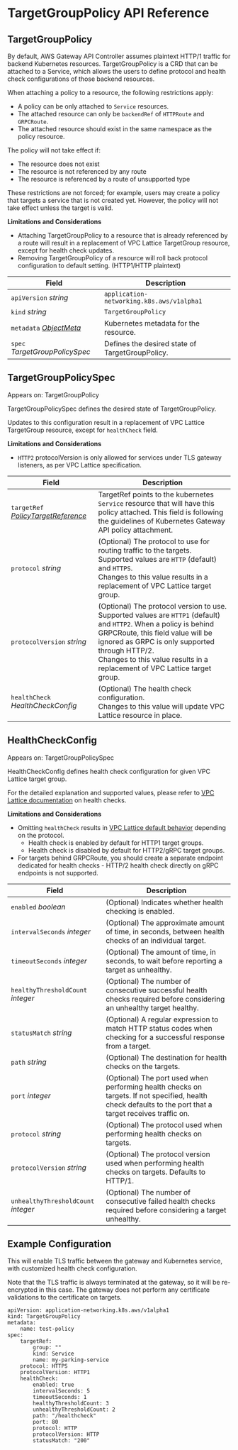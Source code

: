 # TargetGroupPolicy API Reference

## TargetGroupPolicy

By default, AWS Gateway API Controller assumes plaintext HTTP/1 traffic for backend Kubernetes resources.
TargetGroupPolicy is a CRD that can be attached to a Service, which allows the users to define protocol and
health check configurations of those backend resources.

When attaching a policy to a resource, the following restrictions apply:

* A policy can be only attached to `Service` resources.
* The attached resource can only be `backendRef` of `HTTPRoute` and `GRPCRoute`.
* The attached resource should exist in the same namespace as the policy resource.

The policy will not take effect if:

* The resource does not exist
* The resource is not referenced by any route
* The resource is referenced by a route of unsupported type

These restrictions are not forced; for example, users may create a policy that targets a service that is not created yet.
However, the policy will not take effect unless the target is valid.

**Limitations and Considerations**
* Attaching TargetGroupPolicy to a resource that is already referenced by a route will result in a replacement
of VPC Lattice TargetGroup resource, except for health check updates.
* Removing TargetGroupPolicy of a resource will roll back protocol configuration to default setting. (HTTP1/HTTP plaintext)

|Field	|Description	|
|---	|---	|
|`apiVersion` *string*	|``application-networking.k8s.aws/v1alpha1``	|
|`kind` *string*	|``TargetGroupPolicy``	|
|`metadata` [*ObjectMeta*](https://kubernetes.io/docs/reference/generated/kubernetes-api/v1.26/#objectmeta-v1-meta)	|Kubernetes metadata for the resource.	|
|`spec` *TargetGroupPolicySpec*	|Defines the desired state of TargetGroupPolicy.	|

## TargetGroupPolicySpec

Appears on: TargetGroupPolicy

TargetGroupPolicySpec defines the desired state of TargetGroupPolicy.

Updates to this configuration result in a replacement of VPC Lattice TargetGroup resource, except for `healthCheck` field.

**Limitations and Considerations**
* `HTTP2` protocolVersion is only allowed for services under TLS gateway listeners, as per VPC Lattice specification.

|Field	| Description|
|---	|---|
|`targetRef` *[PolicyTargetReference](https://gateway-api.sigs.k8s.io/geps/gep-713/#policy-targetref-api)*	| TargetRef points to the kubernetes `Service` resource that will have this policy attached. This field is following the guidelines of Kubernetes Gateway API policy attachment. |
|`protocol` *string*	| (Optional) The protocol to use for routing traffic to the targets. Supported values are `HTTP` (default) and `HTTPS`.<br/> Changes to this value results in a replacement of VPC Lattice target group.	|
|`protocolVersion` *string*	| (Optional) The protocol version to use. Supported values are `HTTP1` (default) and `HTTP2`. When a policy is behind GRPCRoute, this field value will be ignored as GRPC is only supported through HTTP/2.<br/> Changes to this value results in a replacement of VPC Lattice target group.	 |
|`healthCheck` *HealthCheckConfig*	| (Optional) The health check configuration.<br/> Changes to this value will update VPC Lattice resource in place. |

## HealthCheckConfig

Appears on: TargetGroupPolicySpec

HealthCheckConfig defines health check configuration for given VPC Lattice target group.

For the detailed explanation and supported values, please refer to [VPC Lattice documentation](https://docs.aws.amazon.com/vpc-lattice/latest/ug/target-group-health-checks.html) on health checks.

**Limitations and Considerations**
* Omitting `healthCheck` results in [VPC Lattice default behavior](https://docs.aws.amazon.com/vpc-lattice/latest/ug/target-group-health-checks.html) depending on the protocol.
  * Health check is enabled by default for HTTP1 target groups.
  * Health check is disabled by default for HTTP2/gRPC target groups.
* For targets behind GRPCRoute, you should create a separate endpoint dedicated for health checks - HTTP/2 health check directly on gRPC endpoints is not supported.

|Field	|Description	|
|---	|---	|
|`enabled` *boolean*	|(Optional) Indicates whether health checking is enabled.	|
|`intervalSeconds` *integer*	|(Optional) The approximate amount of time, in seconds, between health checks of an individual target.	|
|`timeoutSeconds` *integer*	|(Optional) The amount of time, in seconds, to wait before reporting a target as unhealthy.	|
|`healthyThresholdCount` *integer*	|(Optional) The number of consecutive successful health checks required before considering an unhealthy target healthy.	|
|`statusMatch` *string*	|(Optional) A regular expression to match HTTP status codes when checking for a successful response from a target.	|
|`path` *string*	|(Optional) The destination for health checks on the targets.	|
|`port` *integer*	|(Optional) The port used when performing health checks on targets. If not specified, health check defaults to the port that a target receives traffic on.	|
|`protocol` *string*	|(Optional) The protocol used when performing health checks on targets.	|
|`protocolVersion` *string*	|(Optional) The protocol version used when performing health checks on targets. Defaults to HTTP/1.	|
|`unhealthyThresholdCount` *integer*	|(Optional) The number of consecutive failed health checks required before considering a target unhealthy.	|

## Example Configuration

This will enable TLS traffic between the gateway and Kubernetes service, with customized health check configuration.

Note that the TLS traffic is always terminated at the gateway, so it will be re-encrypted in this case. The gateway does not perform any certificate validations to the certificate on targets.

```
apiVersion: application-networking.k8s.aws/v1alpha1
kind: TargetGroupPolicy
metadata:
    name: test-policy
spec:
    targetRef:
        group: ""
        kind: Service
        name: my-parking-service
    protocol: HTTPS
    protocolVersion: HTTP1
    healthCheck:
        enabled: true
        intervalSeconds: 5
        timeoutSeconds: 1
        healthyThresholdCount: 3
        unhealthyThresholdCount: 2
        path: "/healthcheck"
        port: 80
        protocol: HTTP
        protocolVersion: HTTP
        statusMatch: "200"
```
